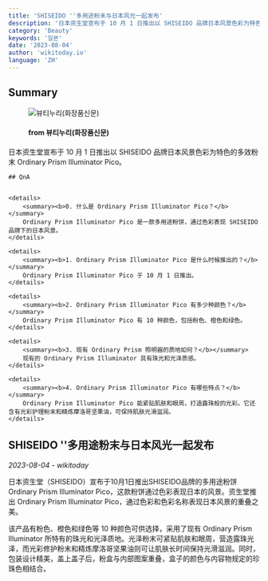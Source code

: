 ```yaml
---
title: 'SHISEIDO ''多用途粉末与日本风光一起发布'
description: '日本资生堂宣布于 10 月 1 日推出以 SHISEIDO 品牌日本风景色彩为特色的多效粉末 Ordinary Prism Illuminator Pico。'
category: 'Beauty'
keywords: '일본'
date: '2023-08-04'
author: 'wikitoday.io'
language: 'ZH'
---
```


## Summary



<figure>
    <img src="https://www.beautynury.com//data/editor/1691021952_멀티파우더.jpg" alt="뷰티누리(화장품신문)" />
    <figcaption>
        <h4> from 뷰티누리(화장품신문)</h4>
    </figcaption>
</figure>


日本资生堂宣布于 10 月 1 日推出以 SHISEIDO 品牌日本风景色彩为特色的多效粉末 Ordinary Prism Illuminator Pico。


    ## QnA

    
    <details>
        <summary><b>0. 什么是 Ordinary Prism Illuminator Pico？</b></summary>
        Ordinary Prism Illuminator Pico 是一款多用途粉饼，通过色彩表现 SHISEIDO 品牌下的日本风景。
    </details>
    
    <details>
        <summary><b>1. Ordinary Prism Illuminator Pico 是什么时候推出的？</b></summary>
        Ordinary Prism Illuminator Pico 于 10 月 1 日推出。
    </details>
    
    <details>
        <summary><b>2. Ordinary Prism Illuminator Pico 有多少种颜色？</b></summary>
        Ordinary Prism Illuminator Pico 有 10 种颜色，包括粉色、橙色和绿色。
    </details>
    
    <details>
        <summary><b>3. 现有 Ordinary Prism 照明器的质地如何？</b></summary>
        现有的 Ordinary Prism Illuminator 具有珠光和光泽质感。
    </details>
    
    <details>
        <summary><b>4. Ordinary Prism Illuminator Pico 有哪些特点？</b></summary>
        Ordinary Prism Illuminator Pico 能紧贴肌肤和眼周，打造露珠般的光彩。它还含有光彩护理粉末和精炼摩洛哥坚果油，可保持肌肤光滑滋润。
    </details>
    


## SHISEIDO ''多用途粉末与日本风光一起发布

_2023-08-04 - wikitoday_

日本资生堂（SHISEIDO）宣布于10月1日推出SHISEIDO品牌的多用途粉饼Ordinary Prism Illuminator Pico，这款粉饼通过色彩表现日本的风景。资生堂推出 Ordinary Prism Illuminator Pico，通过色彩和色彩名称表现日本风景的重叠之美。



该产品有粉色、橙色和绿色等 10 种颜色可供选择，采用了现有 Ordinary Prism Illuminator 所特有的珠光和光泽质地。光泽粉末可紧贴肌肤和眼周，营造露珠光泽，而光彩修护粉末和精炼摩洛哥坚果油则可让肌肤长时间保持光滑滋润。同时，包装设计精美，盖上盖子后，粉盒与内部图案重叠，盒子的颜色与内容物规定的珍珠色相结合。
